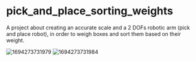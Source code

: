 # pick_and_place_sorting_weights
A project about creating an accurate scale and a 2 DOFs robotic arm (pick and place robot), in order to weigh boxes and sort them based on their weight.

![1694273731979](https://github.com/Lapricode/pick_and_place_sorting_weights/assets/91993549/eb5462b0-855d-47ba-9fe5-549ca27acaa8)
![1694273731984](https://github.com/Lapricode/pick_and_place_sorting_weights/assets/91993549/733cbe35-a746-4cd7-9c3d-86e7555f378c)
